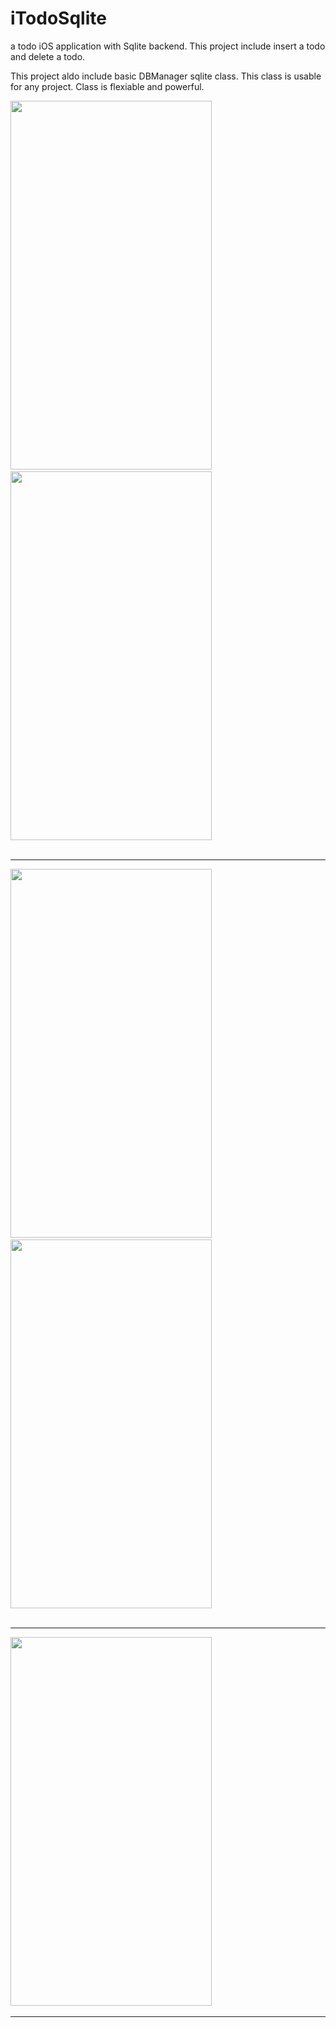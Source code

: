 iTodoSqlite
===========

a todo iOS application with Sqlite backend. This project include insert a todo and delete a todo.

This project aldo include basic DBManager sqlite class. This class is usable for any project. Class is flexiable and powerful.

<img src="https://github.com/ArslanBilal/iToDo/raw/master/iToDo/Images/img1.png" height="590" width="322">&nbsp;&nbsp;
<img src="https://github.com/ArslanBilal/iToDo/raw/master/iToDo/Images/img2.png" height="590" width="322"><br><br><hr>
<img src="https://github.com/ArslanBilal/iToDo/raw/master/iToDo/Images/img3.png" height="590" width="322">&nbsp;&nbsp;
<img src="https://github.com/ArslanBilal/iToDo/raw/master/iToDo/Images/img4.png" height="590" width="322"><br><br><hr>
<img src="https://github.com/ArslanBilal/iToDo/raw/master/iToDo/Images/img5.png" height="590" width="322">&nbsp;&nbsp;<hr>
